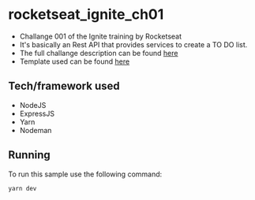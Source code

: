 # rocketseat_ignite_ch01
- Challange 001 of the Ignite training by Rocketseat
- It's basically an Rest API that provides services to create a TO DO list.
- The full challange description can be found [here](https://www.notion.so/Desafio-01-Conceitos-do-Node-js-59ccb235aecd43a6a06bf09a24e7ede8)
- Template used can be found [here](https://github.com/rocketseat-education/ignite-template-conceitos-do-nodejs)

## Tech/framework used
- NodeJS
- ExpressJS
- Yarn
- Nodeman

## Running
To run this sample use the following command:

``` yarn dev ```
